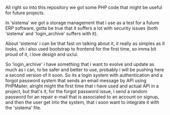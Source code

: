 All right so into this repository we got some PHP code that might be useful for future projects.

In 'sistema' we got a storage management that i use as a test for a future ERP software, gotta be true that it suffers a lot with security issues (both 'sistema' and 'login_archive' suffers with it).

About 'sistema' i can be that fast on talking about it, it really as simples as it looks, oh i also used bootstrap to frontend for the first time, so imma bit proud of it, i love design and ux/ui.

So 'login_archive' i have something that i want to evolve and update as much as i can, to be safer and better to use, probably i will be pushing here a second version of it soon. So its a login system with
authentication and a forgot password system that sends an email message by API using PHPMailer, alright might the first time that i have used and actual API in a project, but that's it, for the forgot password
issue, i send a random password for an repair e-mail that is associated to an account on signup, and then the user get into the system, that i soon want to integrate it with the 'sistema' file.

